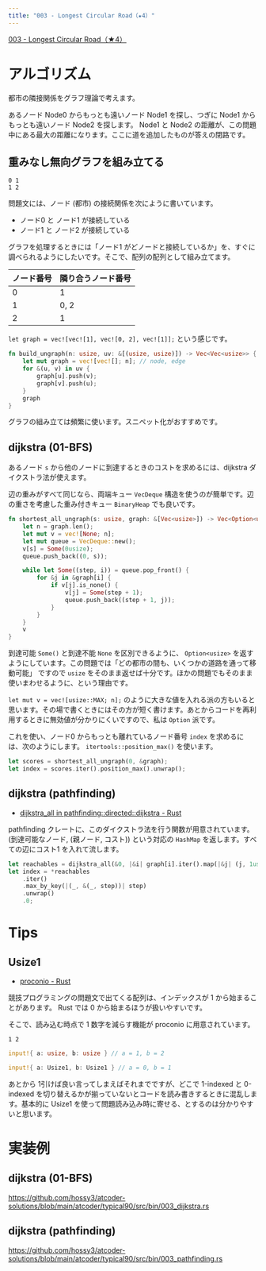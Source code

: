 ```yaml
---
title: "003 - Longest Circular Road（★4）"
---
```


[003 \- Longest Circular Road（★4）](https://atcoder.jp/contests/typical90/tasks/typical90_c)


# アルゴリズム

都市の隣接関係をグラフ理論で考えます。

あるノード Node0 からもっとも遠いノード Node1 を探し、つぎに Node1 からもっとも遠いノード Node2 を探します。 Node1 と Node2 の距離が、この問題中にある最大の距離になります。ここに道を追加したものが答えの閉路です。


## 重みなし無向グラフを組み立てる

```
0 1
1 2
```
問題文には、ノード (都市) の接続関係を次にように書いています。

* ノード0 と ノード1 が接続している
* ノード1 と ノード2 が接続している

グラフを処理するときには「ノード1 がどノードと接続しているか」を、すぐに調べられるようにしたいです。そこで、配列の配列として組み立てます。

|ノード番号|隣り合うノード番号|
|---|---|
|0|1|
|1|0, 2|
|2|1|

`let graph = vec![vec![1], vec![0, 2], vec![1]];` という感じです。

```rust
fn build_ungraph(n: usize, uv: &[(usize, usize)]) -> Vec<Vec<usize>> {
    let mut graph = vec![vec![]; n]; // node, edge
    for &(u, v) in uv {
        graph[u].push(v);
        graph[v].push(u);
    }
    graph
}
```

グラフの組み立ては頻繁に使います。スニペット化がおすすめです。


## dijkstra (01-BFS)

あるノード `s` から他のノードに到達するときのコストを求めるには、dijkstra ダイクストラ法が使えます。

辺の重みがすべて同じなら、両端キュー `VecDeque` 構造を使うのが簡単です。辺の重さを考慮した重み付きキュー `BinaryHeap` でも良いです。

```rust
fn shortest_all_ungraph(s: usize, graph: &[Vec<usize>]) -> Vec<Option<usize>> {
    let n = graph.len();
    let mut v = vec![None; n];
    let mut queue = VecDeque::new();
    v[s] = Some(0usize);
    queue.push_back((0, s));

    while let Some((step, i)) = queue.pop_front() {
        for &j in &graph[i] {
            if v[j].is_none() {
                v[j] = Some(step + 1);
                queue.push_back((step + 1, j));
            }
        }
    }
    v
}
```

到達可能 `Some()` と到達不能 `None` を区別できるように、 `Option<usize>` を返すようにしています。この問題では「どの都市の間も、いくつかの道路を通って移動可能」 ですので `usize` をそのまま返せば十分です。ほかの問題でもそのまま使いまわせるように、という理由です。

`let mut v = vec![usize::MAX; n];` のように大きな値を入れる派の方もいると思います。その場で書くときにはその方が短く書けます。あとからコードを再利用するときに無効値が分かりにくいですので、私は `Option` 派です。

これを使い、ノード0 からもっとも離れているノード番号 `index` を求めるには、次のようにします。 `itertools::position_max()` を使います。

```rust
let scores = shortest_all_ungraph(0, &graph);
let index = scores.iter().position_max().unwrap();
```


## dijkstra (pathfinding)

* [dijkstra\_all in pathfinding::directed::dijkstra \- Rust](https://docs.rs/pathfinding/latest/pathfinding/directed/dijkstra/fn.dijkstra_all.html)

pathfinding クレートに、このダイクストラ法を行う関数が用意されています。 (到達可能なノード, (親ノード, コスト)) という対応の `HashMap` を返します。すべての辺にコスト1 を入れて流します。

```rust
let reachables = dijkstra_all(&0, |&i| graph[i].iter().map(|&j| (j, 1usize)));
let index = *reachables
    .iter()
    .max_by_key(|(_, &(_, step))| step)
    .unwrap()
    .0;
```

# Tips

## Usize1

* [proconio \- Rust](https://docs.rs/proconio/latest/proconio/)

競技プログラミングの問題文で出てくる配列は、インデックスが 1 から始まることがあります。 Rust では 0 から始まるほうが扱いやすいです。

そこで、読み込む時点で 1 数字を減らす機能が proconio に用意されています。

```
1 2
```

```rust
input!{ a: usize, b: usize } // a = 1, b = 2 
```

```rust
input!{ a: Usize1, b: Usize1 } // a = 0, b = 1
```

あとから 1引けば良い言ってしまえばそれまでですが、どこで 1-indexed と 0-indexed を切り替えるかが揃っていないとコードを読み書きするときに混乱します。基本的に Usize1 を使って問題読み込み時に寄せる、とするのは分かりやすいと思います。


# 実装例

## dijkstra (01-BFS)
https://github.com/hossy3/atcoder-solutions/blob/main/atcoder/typical90/src/bin/003_dijkstra.rs

## dijkstra (pathfinding)
https://github.com/hossy3/atcoder-solutions/blob/main/atcoder/typical90/src/bin/003_pathfinding.rs
